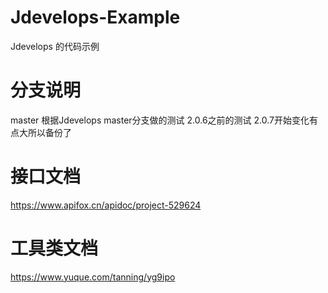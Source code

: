 # Jdevelops-Example
Jdevelops 的代码示例
# 分支说明
master 根据Jdevelops master分支做的测试
2.0.6之前的测试 2.0.7开始变化有点大所以备份了


# 接口文档
https://www.apifox.cn/apidoc/project-529624

# 工具类文档
https://www.yuque.com/tanning/yg9ipo
